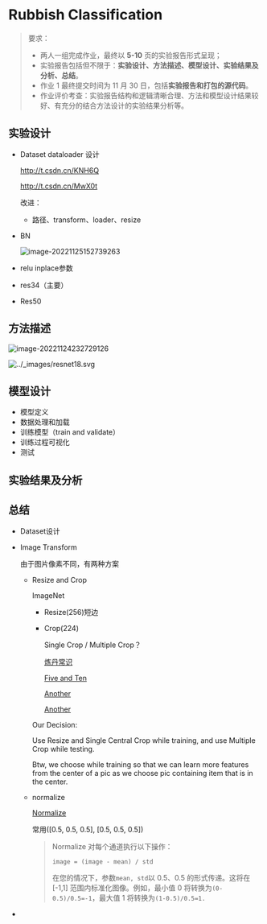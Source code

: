 # Rubbish Classification

> 要求：
>
> - 两人一组完成作业，最终以 **5-10** 页的实验报告形式呈现；
> - 实验报告包括但不限于：**实验设计、方法描述、模型设计、实验结果及分析、总结**。
> - 作业 1 最终提交时间为 11 月 30 日，包括**实验报告和打包的源代码**。
> - 作业评价考查：实验报告结构和逻辑清晰合理、方法和模型设计结果较好、有充分的结合方法设计的实验结果分析等。

## 实验设计



- Dataset dataloader 设计

  http://t.csdn.cn/KNH6Q

  http://t.csdn.cn/MwX0t

  改进：

  - 路径、transform、loader、resize

- BN

  ![image-20221125152739263](../Typora/image-20221125152739263.png)

- relu inplace参数

- res34（主要）

- Res50

## 方法描述

![image-20221124232729126](../Typora/image-20221124232729126.png)

![../_images/resnet18.svg](https://zh-v2.d2l.ai/_images/resnet18.svg)



## 模型设计

- 模型定义
- 数据处理和加载
- 训练模型（train and validate）
- 训练过程可视化
- 测试

## 实验结果及分析



## 总结





- Dataset设计

- Image Transform

  由于图片像素不同，有两种方案

  - Resize and Crop

    ImageNet

    - Resize(256)短边

    - Crop(224)

      Single Crop / Multiple Crop？

      [炼丹常识](https://www.cnblogs.com/zjutzz/articles/8733044.html)

      [Five and Ten](https://blog.csdn.net/kuweicai/article/details/106734398)

      [Another](https://blog.csdn.net/pengchengliu/article/details/118856713)

      [Another](https://blog.csdn.net/IT_flying625/article/details/104900050)

    Our Decision:

    Use Resize and Single Central Crop while training, and use Multiple Crop while testing.

    Btw, we choose while training so that we can learn more features from the center of a pic as we choose pic containing item that is in the center.  

  - normalize

    [Normalize](https://developer.aliyun.com/article/928968)

    常用([0.5, 0.5, 0.5], [0.5, 0.5, 0.5])

    > Normalize 对每个通道执行以下操作：
    >
    > ```
    > image = (image - mean) / std
    > ```
    >
    > 在您的情况下，参数`mean, std`以 0.5、0.5 的形式传递。这将在 [-1,1] 范围内标准化图像。例如，最小值 0 将转换为`(0-0.5)/0.5=-1`，最大值 1 将转换为`(1-0.5)/0.5=1.`





- 

  
